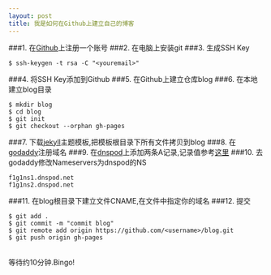 ```yaml
---
layout: post
title: 我是如何在Github上建立自己的博客
---
```


###1. 在<a href="https://github.com">Github</a>上注册一个账号
###2. 在电脑上安装git
###3. 生成SSH Key

	$ ssh-keygen -t rsa -C "<youremail>"
      
###4. 将SSH Key添加到Github
###5. 在Github上建立仓库blog
###6. 在本地建立blog目录
  
	$ mkdir blog
	$ cd blog
	$ git init
	$ git checkout --orphan gh-pages
  
###7. 下载<a href="http://jekyllthemes.org/">jekyll</a>主题模板,把模板根目录下所有文件拷贝到blog
###8. 在<a href="http://www.godaddy.com/">godaddy</a>注册域名
###9. 在<a href="https://www.dnspod.cn/">dnspod</a>上添加两条A记录,记录值参考<a href="https://help.github.com/articles/my-custom-domain-isn-t-working">这里</a>
###10. 去godaddy修改Nameservers为dnspod的NS
	
	f1g1ns1.dnspod.net
	f1g1ns2.dnspod.net

###11. 在blog根目录下建立文件CNAME,在文件中指定你的域名
###12. 提交 
 
	$ git add .
	$ git commit -m "commit blog"
	$ git remote add origin https://github.com/<username>/blog.git
	$ git push origin gh-pages
    
<br/>等待约10分钟.Bingo!
